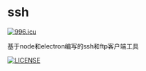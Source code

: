 # ssh

[![996.icu](https://img.shields.io/badge/link-996.icu-red.svg)](https://996.icu)

基于node和electron编写的ssh和ftp客户端工具

[![LICENSE](https://img.shields.io/badge/license-Anti%20996-blue.svg)](https://github.com/996icu/996.ICU/blob/master/LICENSE)
